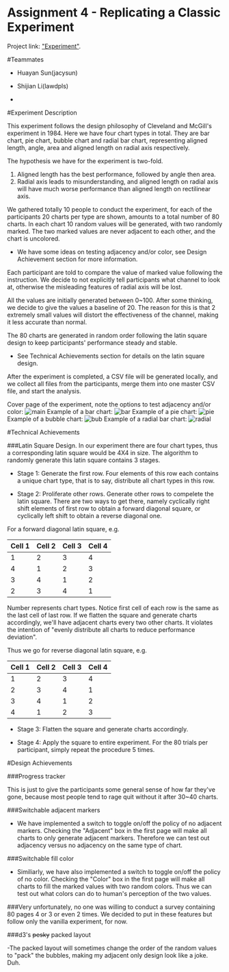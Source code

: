 Assignment 4 - Replicating a Classic Experiment  
===

Project link: ["Experiment"](http://lawdpls.github.io/04/index.html).

#Teammates

- Huayan Sun(jacysun)

- Shijian Li(lawdpls)

- 

#Experiment Description

This experiment follows the design philosophy of Cleveland and McGill's experiment in 1984. Here we have four chart types in total. They are bar chart, pie chart, bubble chart and radial bar chart, representing aligned length, angle, area and aligned length on radial axis respectively. 

The hypothesis we have for the experiment is two-fold.

 1. Aligned length has the best performance, followed by 		  angle then area.
 2. Radial axis leads to misunderstanding, and aligned length on radial axis will have much worse performance than aligned length on rectilinear axis.

We gathered totally 10 people to conduct the experiment, for each of the participants 20 charts per type are shown, amounts to a total number of 80 charts. In each chart 10 random values will be generated, with two randomly marked. The two marked values are never adjacent to each other, and the chart is uncolored.

- We have some ideas on testing adjacency and/or color, see Design Achievement section for more information.

Each participant are told to compare the value of marked value following the instruction. We decide to not explicitly tell participants what channel to look at, otherwise the misleading features of radial axis will be lost.

All the values are initially generated between 0~100. After some thinking, we decide to give the values a baseline of 20. The reason for this is that 2 extremely small values will distort the effectiveness of the channel, making it less accurate than normal.

The 80 charts are generated in random order following the latin square design to keep participants' performance steady and stable.

- See Technical Achievements section for details on the latin square design.

After the experiment is completed, a CSV file will be generated locally, and we collect all files from the participants, merge them into one master CSV file, and start the analysis.

Cover page of the experiment, note the options to test adjacency and/or color:
![main](img/main.png)
Example of a bar chart:
![bar](img/bar.png)
Example of a pie chart:
![pie](img/pie.png)
Example of a bubble chart:
![bub](img/bub.png)
Example of a radial bar chart:
![radial](img/radial.png)

#Technical Achievements

###Latin Square Design. 
In our experiment there are four chart types, thus a corresponding latin square would be 4X4 in size. The algorithm to randomly generate this latin square contains 3 stages. 

- Stage 1: Generate the first row. Four elements of this row each contains a unique chart type, that is to say, distribute all chart types in this row.

- Stage 2: Proliferate other rows. Generate other rows to compelete the latin square. There are two ways to get there, namely cyclically right shift elements of first row to obtain a forward diagonal square, or cyclically left shift to obtain a reverse diagonal one.

For a forward diagonal latin square, e.g. 

Cell 1 | Cell 2 | Cell 3 | Cell 4
------ | ------ | ------ | ------
1      | 2      | 3      | 4
4      | 1      | 2      | 3
3      | 4      | 1      | 2
2      | 3      | 4      | 1

Number represents chart types.
Notice first cell of each row is the same as the last cell of last row. If we flatten the square and generate charts accordingly, we'll have adjacent charts every two other charts. It violates the intention of "evenly distribute all charts to reduce performance deviation".

Thus we go for reverse diagonal latin square, e.g.

Cell 1 | Cell 2 | Cell 3 | Cell 4
------ | ------ | ------ | ------
1      | 2      | 3      | 4
2      | 3      | 4      | 1
3      | 4      | 1      | 2
4      | 1      | 2      | 3

- Stage 3: Flatten the square and generate charts accordingly.

- Stage 4: Apply the square to entire experiment. For the 80 trials per participant, simply repeat the procedure 5 times.

#Design Achievements

###Progress tracker

This is just to give the participants some general sense of how far they've gone, because most people tend to rage quit without it after 30~40 charts.

###Switchable adjacent markers 

- We have implemented a switch to toggle on/off the policy of no adjacent markers. Checking the "Adjacent" box in the first page will make all charts to only generate adjacent markers. Therefore we can test out adjacency versus no adjacency on the same type of chart.

###Switchable fill color 

- Similiarly, we have also implemented a switch to toggle on/off the policy of no color. Checking the "Color" box in the first page will make all charts to fill the marked values with two random colors. Thus we can test out what colors can do to human's perception of the two values.

###Very unfortunately, no one was willing to conduct a survey containing 80 pages 4 or 3 or even 2 times. We decided to put in these features but follow only the vanilla experiment, for now.

###d3's ~~pesky~~ packed layout

-The packed layout will sometimes change the order of the random values to "pack" the bubbles, making my adjacent only design look like a joke. Duh.
